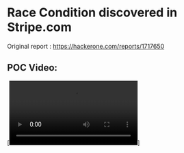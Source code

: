 # Race Condition discovered in Stripe.com

Original report : https://hackerone.com/reports/1717650

## POC Video:
[![POC Video](https://github.com/dahalsharad/stripe/blob/main/Race%20Condition/recording-stripe-poc.webm)]
